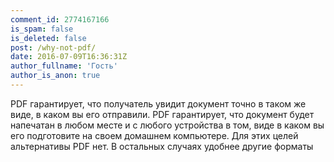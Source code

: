 ```yaml
---
comment_id: 2774167166
is_spam: false
is_deleted: false
post: /why-not-pdf/
date: 2016-07-09T16:36:31Z
author_fullname: 'Гость'
author_is_anon: true
---
```


<p>PDF гарантирует, что получатель увидит документ точно в таком же виде, в каком вы его отправили. PDF гарантирует, что документ будет напечатан в любом месте и с любого устройства в том, виде в каком вы его подготовите на своем домашнем компьютере. Для этих целей альтернативы PDF нет. В остальных случаях удобнее другие форматы</p>
